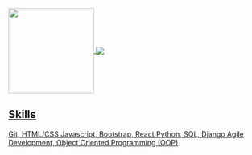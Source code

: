 
 <div>
  <a href="https://github.com/smcconaha">
   <img align="center" height="170" src="https://github-readme-stats.vercel.app/api/top-langs/?username=smcconaha&layout=compact&langs_count=16&theme=dracula"/>
  <img align="center" src="https://github-readme-stats.vercel.app/api?username=smcconaha&show_icons=true&theme=dracula&include_all_commits=true&count_private=true&hide=issues"/>
</div>

 ## Skills
Git, HTML/CSS
Javascript, Bootstrap, React
Python, SQL, Django
Agile Development, Object Oriented Programming (OOP)
